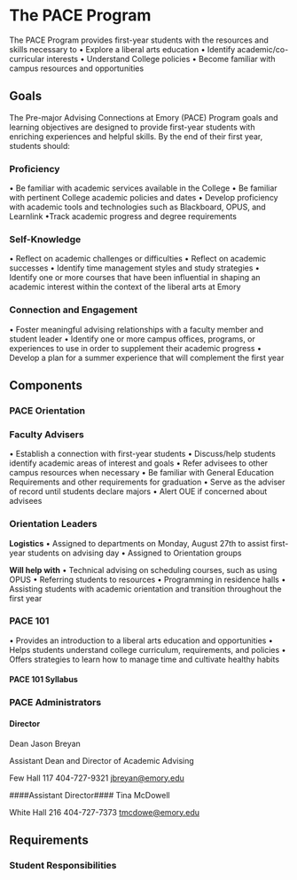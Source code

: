 # The PACE Program #
The PACE Program provides first-year students with the resources and skills necessary to• Explore a liberal arts education • Identify academic/co-curricular interests• Understand College policies• Become familiar with campus resources and opportunities
## Goals ##
The Pre-major Advising Connections at Emory (PACE) Program goals and learning objectives are designed to provide first-year students with enriching experiences and helpful skills. By the end of their first year, students should:

### Proficiency ###
•	Be familiar with academic services available in the College•	Be familiar with pertinent College academic policies and dates
•	Develop proficiency with academic tools and technologies such as Blackboard, OPUS, and Learnlink •Track academic progress and degree requirements
### Self-Knowledge ###
•	Reflect on academic challenges or difficulties•	Reflect on academic successes•	Identify time management styles and study strategies•	Identify one or more courses that have been influential in shaping an academic interest within the context of the liberal arts at Emory
### Connection and Engagement ###
•	Foster meaningful advising relationships with a faculty member and student leader•	Identify one or more campus offices, programs, or experiences to use in order to supplement their academic progress•	Develop a plan for a summer experience that will complement the first year

## Components ##

### PACE Orientation ###

### Faculty Advisers ###
•	Establish a connection with first-year students•	Discuss/help students identify academic areas of interest and goals•	Refer advisees to other campus resources when necessary•	Be familiar with General Education Requirements and other requirements for graduation•	Serve as the adviser of record until students declare majors•	Alert OUE if concerned about advisees
### Orientation Leaders ###
**Logistics**•	Assigned to departments on Monday, August 27th to assist first-year students on advising day•	Assigned to Orientation groups 
**Will help with**•	Technical advising on scheduling courses, such as using OPUS•	Referring students to resources•	Programming in residence halls•	Assisting students with academic orientation and transition throughout the first year
### PACE 101 ###
•	Provides an introduction to a liberal arts education and opportunities•	Helps students understand college curriculum, requirements, and policies•	Offers strategies to learn how to manage time and cultivate healthy habits 
#### PACE 101 Syllabus ####


### PACE Administrators ###
#### Director ####
Dean Jason Breyan

Assistant Dean and Director of Academic Advising

Few Hall 117
404-727-9321 
jbreyan@emory.edu

####Assistant Director####
Tina McDowell

White Hall 216
404-727-7373
tmcdowe@emory.edu

## Requirements ##

### Student Responsibilities ###

